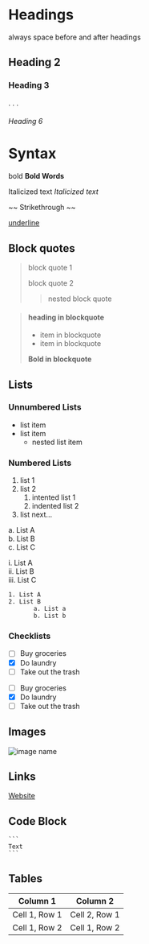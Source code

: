 # Headings

always space before and after headings

## Heading 2

### Heading 3

 .
 .
 .

###### Heading 6

# Syntax

bold **Bold Words**

Italicized text *Italicized text*

~~ Strikethrough ~~

<u> underline </u>  

## Block quotes
> block quote 1
>
> block quote 2
>> nested block quote

>#### heading in blockquote
> - item in blockquote
> - item in blockquote
>
> **Bold in blockquote**

## Lists

### Unnumbered Lists

- list item
- list item
    - nested list item

### Numbered Lists

1.  list 1
2.  list 2
    1.  intented list 1
    2.  indented list 2
3.  list next...

a. List A  
b. List B  
c. List C

i. List A  
ii. List B  
iii. List C  

    1. List A  
    2. List B  
           a. List a  
           b. List b 

### Checklists
- [ ] Buy groceries
- [x] Do laundry
- [ ] Take out the trash 

* [ ] Buy groceries
* [x] Do laundry
* [ ] Take out the trash

## Images
![image name](imagelocalrefnospacesorfigureoutspaces)

## Links
[Website](https://www.website.com)



## Code Block
    ```  
    Text  
    ```  


## Tables

| Column 1      | Column 2      |
| ------------- | ------------- |
| Cell 1, Row 1 | Cell 2, Row 1 |
| Cell 1, Row 2 | Cell 1, Row 2 |